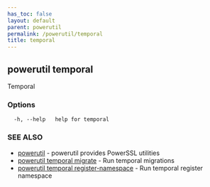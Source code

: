 ```yaml
---
has_toc: false
layout: default
parent: powerutil
permalink: /powerutil/temporal
title: temporal
---
```

## powerutil temporal

Temporal

### Options

```
  -h, --help   help for temporal
```

### SEE ALSO

* [powerutil](/powerutil)	 - powerutil provides PowerSSL utilities
* [powerutil temporal migrate](/powerutil/temporal/migrate)	 - Run temporal migrations
* [powerutil temporal register-namespace](/powerutil/temporal/register-namespace)	 - Run temporal register namespace
